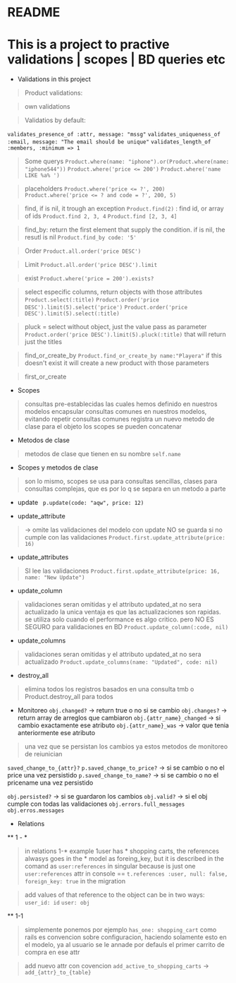 # README

# This is a project to practive validations | scopes | BD queries etc

* Validations in this project

> Product validations:

> own validations

> Validatios by default:

`validates_presence_of :attr, message: "mssg"`
`validates_uniqueness_of :email, message: "The email should be unique"`
`validates_length_of :members, :minimum => 1`

> Some querys
`Product.where(name: "iphone").or(Product.where(name: "iphone544"))`
`Product.where('price <= 200')`
`Product.where('name LIKE %a% ')`

> placeholders
`Product.where('price <= ?', 200)`
`Product.where('price <= ? and code = ?', 200, 5)`

>find, if is nil, it trough an exception
`Product.find(2)` : find id, or array of ids
`Product.find 2, 3, 4`
`Product.find [2, 3, 4]`

>find_by: return the first element that supply the condition. if is nil, the resutl is nil
`Product.find_by code: '5'`

>Order
`Product.all.order('price DESC')`

>Limit
`Product.all.order('price DESC').limit`

>exist
`Product.where('price = 200').exists?`

>select especific columns, return objects with those attributes
`Product.select(:title)`
`Product.order('price DESC').limit(5).select('price')`
`Product.order('price DESC').limit(5).select(:title)`

> pluck = select without object, just the value pass as parameter
`Product.order('price DESC').limit(5).pluck(:title)`
that will return just the titles

>find_or_create_by
`Product.find_or_create_by name:"Playera"`
if this doesn't exist it will create a new product with those parameters

>first_or_create

* Scopes
> consultas pre-establecidas las cuales hemos definido en nuestros modelos
>encapsular consultas comunes en nuestros modelos, evitando repetir consultas comunes
>registra un nuevo metodo de clase para el objeto
>los scopes se pueden concatenar

* Metodos de clase
>metodos de clase que tienen en su nombre `self.name`

* Scopes y metodos de clase
> son lo mismo, scopes se usa para consultas sencillas, clases para consultas complejas, que es por lo q se separa en un metodo a parte

* update
` p.update(code: "aqw", price: 12)`

* update_attribute 
> -> omite las validaciones del modelo
> con update NO se guarda si no cumple con las validaciones
`Product.first.update_attribute(price: 16)`

* update_attributes 
> SI lee las validaciones
 `Product.first.update_attribute(price: 16, name: "New Update")`

* update_column
> validaciones seran omitidas y el attributo updated_at no sera actualizado
> la unica ventaja es que las actualizaciones son rapidas. se utiliza solo cuando el performance es algo critico. pero NO ES SEGURO para validaciones en BD
`Product.update_column(:code, nil)`

* update_columns
> validaciones seran omitidas y el attributo updated_at no sera actualizado
`Product.update_columns(name: "Updated", code: nil)`


* destroy_all
> elimina todos los registros basados en una consulta tmb o Product.destroy_all para todos

* Monitoreo
`obj.changed?` -> return true o no si se cambio
`obj.changes?` -> return array de arreglos que cambiaron
`obj.{attr_name}_changed` -> si cambio exactamente ese atributo
`obj.{attr_name}_was` -> valor que tenia anteriormente ese atributo
> una vez que se persistan los cambios ya estos metodos de monitoreo de reiunician

`saved_change_to_{attr}?`
`p.saved_change_to_price?` -> si se cambio o no el price una vez persistido
`p.saved_change_to_name?`  -> si se cambio o no el pricename una vez persistido


`obj.persisted?` -> si se guardaron los cambios
`obj.valid?` -> si el obj cumple con todas las validaciones
`obj.errors.full_messages`
`obj.erros.messages`


* Relations

** 1 - *
> in relations 1-* example 1user has * shopping carts, 
> the references alwasys goes in the * model as foreing_key, but it is described in the comand as `user:references` 
> in singular because is just one
`user:references` attr in console == `t.references :user, null: false, foreign_key: true` in the migration

>add values of that reference to the object can be in two ways:
`user_id: id`
`user: obj`

** 1-1
> simplemente ponemos por ejemplo
`has_one: shopping_cart`
> como rails es convencion sobre configuracion, haciendo solamente esto en el modelo, ya al usuario se le annade por defauls el primer carrito de compra en ese attr

> add nuevo attr con covencion
`add_active_to_shopping_carts` -> `add_{attr}_to_{table}`

